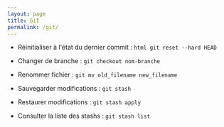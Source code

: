 ```yaml
---
layout: page
title: Git
permalink: /git/
---
```


- Réinitialiser à l'état du dernier commit : ```html git reset --hard HEAD ```

- Changer de branche : `git checkout nom-branche`

- Renommer fichier : `git mv old_filename new_filename`

- Sauvegarder modifications : `git stash`

- Restaurer modifications : `git stash apply`

- Consulter la liste des stashs : `git stash list`